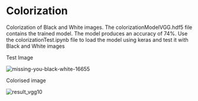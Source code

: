 # Colorization
Colorization of Black and White images. 
The colorizationModelVGG.hdf5 file contains the trained model. The model produces an accuracy of 74%. 
Use the colorizationTest.ipynb file to load the model using keras and test it with Black and White images

Test Image



![missing-you-black-white-16655](https://user-images.githubusercontent.com/65529555/117564482-dd247080-b0c9-11eb-970b-a73897ea8514.jpg)

Colorised image



![result_vgg10](https://user-images.githubusercontent.com/65529555/117564453-c0883880-b0c9-11eb-983f-0cbd5085c2a8.png)
